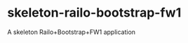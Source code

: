 skeleton-railo-bootstrap-fw1
============================

A skeleton Railo+Bootstrap+FW1 application
